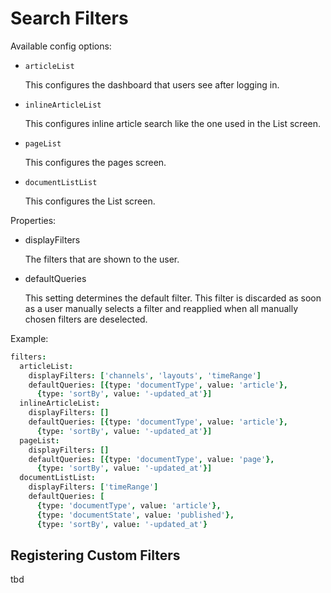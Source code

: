 # Search Filters

Available config options:

- `articleList`

  This configures the dashboard that users see after logging in.

- `inlineArticleList`

  This configures inline article search like the one used in the List screen.

- `pageList`

  This configures the pages screen.

- `documentListList`

  This configures the List screen.

Properties:

- displayFilters

  The filters that are shown to the user.

- defaultQueries

  This setting determines the default filter. This filter is discarded as
  soon as a user manually selects a filter and reapplied when all manually
  chosen filters are deselected.


Example:
```coffee
filters:
  articleList:
    displayFilters: ['channels', 'layouts', 'timeRange']
    defaultQueries: [{type: 'documentType', value: 'article'},
      {type: 'sortBy', value: '-updated_at'}]
  inlineArticleList:
    displayFilters: []
    defaultQueries: [{type: 'documentType', value: 'article'},
      {type: 'sortBy', value: '-updated_at'}]
  pageList:
    displayFilters: []
    defaultQueries: [{type: 'documentType', value: 'page'},
      {type: 'sortBy', value: '-updated_at'}]
  documentListList:
    displayFilters: ['timeRange']
    defaultQueries: [
      {type: 'documentType', value: 'article'},
      {type: 'documentState', value: 'published'},
      {type: 'sortBy', value: '-updated_at'}
```


## Registering Custom Filters

tbd
